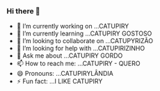 ### Hi there 👋

- 🔭 I’m currently working on ...CATUPIRY
- 🌱 I’m currently learning ...CATUPIRY GOSTOSO
- 👯 I’m looking to collaborate on ...CATUPYRIZÃO
- 🤔 I’m looking for help with ...CATUPIRIZINHO
- 💬 Ask me about ...CATUPIRY GORDO
- 📫 How to reach me: ...CATUPIRY - QUERO
- 😄 Pronouns: ...CATUPIRYLÂNDIA
- ⚡ Fun fact: ...I LIKE CATUPIRY
